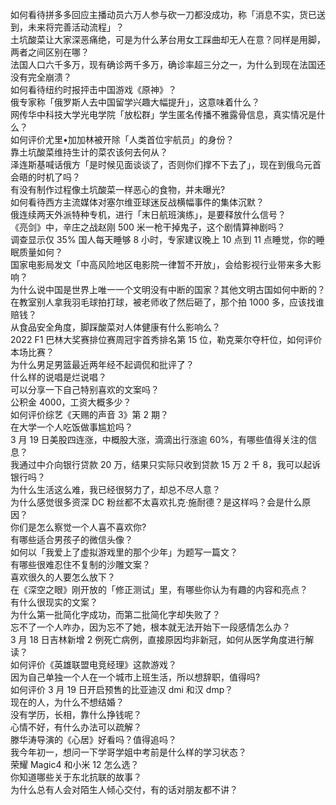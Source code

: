 如何看待拼多多回应主播动员六万人参与砍一刀都没成功，称「消息不实，货已送到，未来将完善活动流程」？  
土坑酸菜让大家深恶痛绝，可是为什么茅台用女工踩曲却无人在意？同样是用脚，两者之间区别在哪？  
法国人口六千多万，现有确诊两千多万，确诊率超三分之一，为什么到现在法国还没有完全崩溃？  
如何看待纽约时报抨击中国游戏《原神》？  
俄专家称「俄罗斯人去中国留学兴趣大幅提升」，这意味着什么？  
网传华中科技大学光电学院「放松群」学生匿名传播不雅露骨信息，真实情况是什么？  
如何评价尤里•加加林被开除「人类首位宇航员」的身份？  
靠土坑酸菜维持生计的菜农该何去何从？  
泽连斯基喊话俄方「是时候见面谈谈了，否则你们撑不下去了」，现在到俄乌元首会晤的时机了吗？  
有没有制作过程像土坑酸菜一样恶心的食物，并未曝光?  
如何看待西方主流媒体对塞尔维亚球迷反战横幅事件的集体沉默？  
俄连续两天外派特种专机，进行「末日航班演练」，是要释放什么信号？  
《亮剑》中，辛庄之战赵刚 500 米一枪干掉鬼子，这个剧情算神剧吗？  
调查显示仅 35% 国人每天睡够 8 小时，专家建议晚上 10 点到 11 点睡觉，你的睡眠质量如何？  
国家电影局发文「中高风险地区电影院一律暂不开放」，会给影视行业带来多大影响？  
为什么说中国是世界上唯一一个文明没有中断的国家？其他文明古国如何中断的？  
在教室别人拿我羽毛球拍打球，被老师收了然后砸了，那个拍 1000 多，应该找谁赔钱？  
从食品安全角度，脚踩酸菜对人体健康有什么影响么？  
2022 F1 巴林大奖赛排位赛周冠宇首秀排名第 15 位，勒克莱尔夺杆位，如何评价本场比赛？  
为什么男足男篮最近两年经不起调侃和批评了？  
什么样的说唱是烂说唱？  
可以分享一下自己特别喜欢的文案吗？  
公积金 4000，工资大概多少？  
如何评价综艺《天赐的声音 3》第 2 期？  
在大学一个人吃饭做事尴尬吗？  
3 月 19 日美股四连涨，中概股大涨，滴滴出行涨逾 60%，有哪些值得关注的信息？  
我通过中介向银行贷款 20 万，结果只实际只收到贷款 15 万 2 千 8，我可以起诉银行吗？  
为什么生活这么难，我已经很努力了，却总不尽人意？  
为什么感觉很多资深 DC 粉丝都不太喜欢扎克·施耐德？是这样吗？会是什么原因？  
你们是怎么察觉一个人喜不喜欢你?  
有哪些适合男孩子的微信头像？  
如何以「我爱上了虚拟游戏里的那个少年」为题写一篇文？  
有哪些很难忍住不复制的沙雕文案？  
喜欢很久的人要怎么放下？  
在《深空之眼》刚开放的「修正测试」里，有哪些你认为有趣的内容和亮点？  
有什么很现实的文案？  
为什么第一批简化字成功，而第二批简化字却失败了？  
忘不了一个人咋办，因为忘不了她，根本就无法开始下一段感情怎么办？  
3 月 18 日吉林新增 2 例死亡病例，直接原因均非新冠，如何从医学角度进行解读？  
如何评价《英雄联盟电竞经理》这款游戏？  
因为自己单独一个人在一个城市上班生活，所以想辞职，值得吗?  
如何评价 3 月 19 日开启预售的比亚迪汉 dmi 和汉 dmp？  
现在的人，为什么不想结婚？  
没有学历，长相，靠什么挣钱呢？  
心情不好，有什么办法可以疏解？  
滕华涛导演的《心居》好看吗？值得追吗？  
我今年初一，想问一下学哥学姐中考前是什么样的学习状态？  
荣耀 Magic4 和小米 12 怎么选？  
你知道哪些关于东北抗联的故事？  
为什么总有人会对陌生人倾心交付，有的话对朋友都不讲？  
